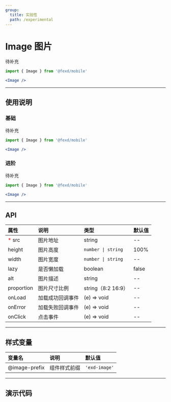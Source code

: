 ```yaml
---
group:
  title: 实验性
  path: /experimental
---
```


# Image 图片 <ImportCost name="Image" />

待补充

<!-- prettier-ignore -->
```jsx | pure
import { Image } from '@fexd/mobile'

<Image />
```

---

## 使用说明

### 基础

待补充

<!-- prettier-ignore -->
```jsx | pure
import { Image } from '@fexd/mobile'

<Image />
```

### 进阶

待补充

<!-- prettier-ignore -->
```jsx | pure
import { Image } from '@fexd/mobile'

<Image />
```

---

## API

| 属性                                    | 说明             | 类型               | 默认值 |
| :-------------------------------------- | :--------------- | :----------------- | :----- |
| <span style="color: red;">\*</span> src | 图片地址         | string             | --     |
| height                                  | 图片高度         | `number \| string` | 100%   |
| width                                   | 图片宽度         | `number \| string` | --     |
| lazy                                    | 是否懒加载       | boolean            | false  |
| alt                                     | 图片描述         | string             | --     |
| proportion                              | 图片尺寸比例     | string（8:2 16:9） | --     |
| onLoad                                  | 加载成功回调事件 | (e) => void        | --     |
| onError                                 | 加载失败回调事件 | (e) => void        | --     |
| onClick                                 | 点击事件         | (e) => void        | --     |

---

## 样式变量

| 变量名        | 说明         | 默认值       |
| :------------ | :----------- | :----------- |
| @image-prefix | 组件样式前缀 | `'exd-image'` |

---

## 演示代码

<code src="./demos/demo1/index.tsx" />
